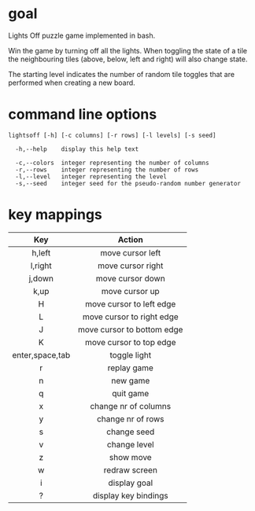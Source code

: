 
# goal

Lights Off puzzle game implemented in bash.

Win the game by turning off all the lights. When toggling the state of a tile the neighbouring tiles (above, below, left and right) will also change state.

The starting level indicates the number of random tile toggles that are performed when creating a new board.

# command line options

```
lightsoff [-h] [-c columns] [-r rows] [-l levels] [-s seed]

  -h,--help    display this help text

  -c,--colors  integer representing the number of columns
  -r,--rows    integer representing the number of rows
  -l,--level   integer representing the level
  -s,--seed    integer seed for the pseudo-random number generator
```

# key mappings

 | Key             | Action                     |
 |:---------------:|:--------------------------:|
 | h,left          | move cursor left           |
 | l,right         | move cursor right          |
 | j,down          | move cursor down           |
 | k,up            | move cursor up             |
 | H               | move cursor to left edge   |
 | L               | move cursor to right edge  |
 | J               | move cursor to bottom edge |
 | K               | move cursor to top edge    |
 | enter,space,tab | toggle light               |
 | r               | replay game                |
 | n               | new game                   |
 | q               | quit game                  |
 | x               | change nr of columns       |
 | y               | change nr of rows          |
 | s               | change seed                |
 | v               | change level               |
 | z               | show move                  |
 | w               | redraw screen              |
 | i               | display goal               |
 | ?               | display key bindings       |

